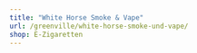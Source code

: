 ```yaml
---
title: "White Horse Smoke & Vape"
url: /greenville/white-horse-smoke-und-vape/
shop: E-Zigaretten
---
```

